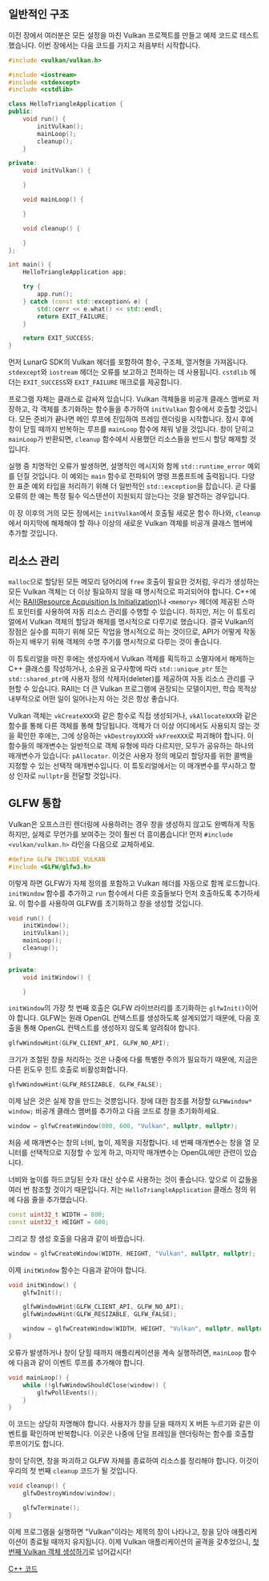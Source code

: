## 일반적인 구조

이전 장에서 여러분은 모든 설정을 마친 Vulkan 프로젝트를 만들고 예제 코드로 테스트했습니다. 이번 장에서는 다음 코드를 가지고 처음부터 시작합니다.

```c++
#include <vulkan/vulkan.h>

#include <iostream>
#include <stdexcept>
#include <cstdlib>

class HelloTriangleApplication {
public:
    void run() {
        initVulkan();
        mainLoop();
        cleanup();
    }

private:
    void initVulkan() {

    }

    void mainLoop() {

    }

    void cleanup() {

    }
};

int main() {
    HelloTriangleApplication app;

    try {
        app.run();
    } catch (const std::exception& e) {
        std::cerr << e.what() << std::endl;
        return EXIT_FAILURE;
    }

    return EXIT_SUCCESS;
}
```

먼저 LunarG SDK의 Vulkan 헤더를 포함하여 함수, 구조체, 열거형을 가져옵니다. `stdexcept`와 `iostream` 헤더는 오류를 보고하고 전파하는 데 사용됩니다. `cstdlib` 헤더는 `EXIT_SUCCESS`와 `EXIT_FAILURE` 매크로를 제공합니다.

프로그램 자체는 클래스로 감싸져 있습니다. Vulkan 객체들을 비공개 클래스 멤버로 저장하고, 각 객체를 초기화하는 함수들을 추가하여 `initVulkan` 함수에서 호출할 것입니다. 모든 준비가 끝나면 메인 루프에 진입하여 프레임 렌더링을 시작합니다. 잠시 후에 창이 닫힐 때까지 반복하는 루프를 `mainLoop` 함수에 채워 넣을 것입니다. 창이 닫히고 `mainLoop`가 반환되면, `cleanup` 함수에서 사용했던 리소스들을 반드시 할당 해제할 것입니다.

실행 중 치명적인 오류가 발생하면, 설명적인 메시지와 함께 `std::runtime_error` 예외를 던질 것입니다. 이 예외는 `main` 함수로 전파되어 명령 프롬프트에 출력됩니다. 다양한 표준 예외 타입을 처리하기 위해 더 일반적인 `std::exception`을 잡습니다. 곧 다룰 오류의 한 예는 특정 필수 익스텐션이 지원되지 않는다는 것을 발견하는 경우입니다.

이 장 이후의 거의 모든 장에서는 `initVulkan`에서 호출될 새로운 함수 하나와, `cleanup`에서 마지막에 해제해야 할 하나 이상의 새로운 Vulkan 객체를 비공개 클래스 멤버에 추가할 것입니다.

## 리소스 관리

`malloc`으로 할당된 모든 메모리 덩어리에 `free` 호출이 필요한 것처럼, 우리가 생성하는 모든 Vulkan 객체는 더 이상 필요하지 않을 때 명시적으로 파괴되어야 합니다. C++에서는 [RAII(Resource Acquisition Is Initialization)](https://ko.wikipedia.org/wiki/RAII)나 `<memory>` 헤더에 제공된 스마트 포인터를 사용하여 자동 리소스 관리를 수행할 수 있습니다. 하지만, 저는 이 튜토리얼에서 Vulkan 객체의 할당과 해제를 명시적으로 다루기로 했습니다. 결국 Vulkan의 장점은 실수를 피하기 위해 모든 작업을 명시적으로 하는 것이므로, API가 어떻게 작동하는지 배우기 위해 객체의 수명 주기를 명시적으로 다루는 것이 좋습니다.

이 튜토리얼을 마친 후에는 생성자에서 Vulkan 객체를 획득하고 소멸자에서 해제하는 C++ 클래스를 작성하거나, 소유권 요구사항에 따라 `std::unique_ptr` 또는 `std::shared_ptr`에 사용자 정의 삭제자(deleter)를 제공하여 자동 리소스 관리를 구현할 수 있습니다. RAII는 더 큰 Vulkan 프로그램에 권장되는 모델이지만, 학습 목적상 내부적으로 어떤 일이 일어나는지 아는 것은 항상 좋습니다.

Vulkan 객체는 `vkCreateXXX`와 같은 함수로 직접 생성되거나, `vkAllocateXXX`와 같은 함수를 통해 다른 객체를 통해 할당됩니다. 객체가 더 이상 어디에서도 사용되지 않는 것을 확인한 후에는, 그에 상응하는 `vkDestroyXXX`와 `vkFreeXXX`로 파괴해야 합니다. 이 함수들의 매개변수는 일반적으로 객체 유형에 따라 다르지만, 모두가 공유하는 하나의 매개변수가 있습니다: `pAllocator`. 이것은 사용자 정의 메모리 할당자를 위한 콜백을 지정할 수 있는 선택적 매개변수입니다. 이 튜토리얼에서는 이 매개변수를 무시하고 항상 인자로 `nullptr`을 전달할 것입니다.

## GLFW 통합

Vulkan은 오프스크린 렌더링에 사용하려는 경우 창을 생성하지 않고도 완벽하게 작동하지만, 실제로 무언가를 보여주는 것이 훨씬 더 흥미롭습니다! 먼저 `#include <vulkan/vulkan.h>` 라인을 다음으로 교체하세요.

```c++
#define GLFW_INCLUDE_VULKAN
#include <GLFW/glfw3.h>
```

이렇게 하면 GLFW가 자체 정의를 포함하고 Vulkan 헤더를 자동으로 함께 로드합니다. `initWindow` 함수를 추가하고 `run` 함수에서 다른 호출들보다 먼저 호출하도록 추가하세요. 이 함수를 사용하여 GLFW를 초기화하고 창을 생성할 것입니다.

```c++
void run() {
    initWindow();
    initVulkan();
    mainLoop();
    cleanup();
}

private:
    void initWindow() {

    }
```

`initWindow`의 가장 첫 번째 호출은 GLFW 라이브러리를 초기화하는 `glfwInit()`이어야 합니다. GLFW는 원래 OpenGL 컨텍스트를 생성하도록 설계되었기 때문에, 다음 호출을 통해 OpenGL 컨텍스트를 생성하지 않도록 알려줘야 합니다.

```c++
glfwWindowHint(GLFW_CLIENT_API, GLFW_NO_API);
```

크기가 조절된 창을 처리하는 것은 나중에 다룰 특별한 주의가 필요하기 때문에, 지금은 다른 윈도우 힌트 호출로 비활성화합니다.

```c++
glfwWindowHint(GLFW_RESIZABLE, GLFW_FALSE);
```

이제 남은 것은 실제 창을 만드는 것뿐입니다. 창에 대한 참조를 저장할 `GLFWwindow* window;` 비공개 클래스 멤버를 추가하고 다음 코드로 창을 초기화하세요.

```c++
window = glfwCreateWindow(800, 600, "Vulkan", nullptr, nullptr);
```

처음 세 매개변수는 창의 너비, 높이, 제목을 지정합니다. 네 번째 매개변수는 창을 열 모니터를 선택적으로 지정할 수 있게 하고, 마지막 매개변수는 OpenGL에만 관련이 있습니다.

너비와 높이를 하드코딩된 숫자 대신 상수로 사용하는 것이 좋습니다. 앞으로 이 값들을 여러 번 참조할 것이기 때문입니다. 저는 `HelloTriangleApplication` 클래스 정의 위에 다음 줄을 추가했습니다.

```c++
const uint32_t WIDTH = 800;
const uint32_t HEIGHT = 600;
```

그리고 창 생성 호출을 다음과 같이 바꿨습니다.

```c++
window = glfwCreateWindow(WIDTH, HEIGHT, "Vulkan", nullptr, nullptr);
```

이제 `initWindow` 함수는 다음과 같아야 합니다.

```c++
void initWindow() {
    glfwInit();

    glfwWindowHint(GLFW_CLIENT_API, GLFW_NO_API);
    glfwWindowHint(GLFW_RESIZABLE, GLFW_FALSE);

    window = glfwCreateWindow(WIDTH, HEIGHT, "Vulkan", nullptr, nullptr);
}
```

오류가 발생하거나 창이 닫힐 때까지 애플리케이션을 계속 실행하려면, `mainLoop` 함수에 다음과 같이 이벤트 루프를 추가해야 합니다.

```c++
void mainLoop() {
    while (!glfwWindowShouldClose(window)) {
        glfwPollEvents();
    }
}
```

이 코드는 상당히 자명해야 합니다. 사용자가 창을 닫을 때까지 X 버튼 누르기와 같은 이벤트를 확인하며 반복합니다. 이곳은 나중에 단일 프레임을 렌더링하는 함수를 호출할 루프이기도 합니다.

창이 닫히면, 창을 파괴하고 GLFW 자체를 종료하여 리소스를 정리해야 합니다. 이것이 우리의 첫 번째 `cleanup` 코드가 될 것입니다.

```c++
void cleanup() {
    glfwDestroyWindow(window);

    glfwTerminate();
}
```

이제 프로그램을 실행하면 "Vulkan"이라는 제목의 창이 나타나고, 창을 닫아 애플리케이션이 종료될 때까지 유지됩니다. 이제 Vulkan 애플리케이션의 골격을 갖추었으니, [첫 번째 Vulkan 객체 생성하기](!ko/Drawing_a_triangle/Setup/Instance)로 넘어갑시다!

[C++ 코드](/code/00_base_code.cpp)
